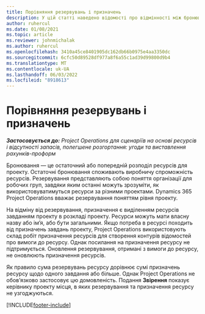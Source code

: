 ```yaml
---
title: Порівняння резервувань і призначень
description: У цій статті наведено відомості про відмінності між бронюванням ресурсів і призначеннями ресурсів.
author: ruhercul
ms.date: 01/08/2021
ms.topic: article
ms.reviewer: johnmichalak
ms.author: ruhercul
ms.openlocfilehash: 3410a45ce8401905dc162db66b0975e4aa3350dc
ms.sourcegitcommit: 6cfc50d89528df977a8f6a55c1ad39d99800d9b4
ms.translationtype: MT
ms.contentlocale: uk-UA
ms.lasthandoff: 06/03/2022
ms.locfileid: "8918613"
---
```

# <a name="bookings-vs-assignments"></a>Порівняння резервувань і призначень

_**Застосовується до:** Project Operations для сценаріїв на основі ресурсів і відсутності запасів, полегшене розгортання: угоди та виставлення рахунків-проформ_

Бронювання — це остаточний або попередній розподіл ресурсів для проекту. Остаточні бронювання споживають виробничу спроможність ресурсів. Резервування представляють собою поняття організації для робочих груп, завдяки яким останні можуть зрозуміти, як використовуватимуться ресурси за різними проектами. Dynamics 365 Project Operations вважає резервування поняттям рівня проекту. 

На відміну від резервування, призначення є виділенням ресурсів завданням проекту в розкладі проекту. Ресурси можуть мати власну назву або ім’я, або бути загальними.  Якщо потреба в ресурсі походить від призначень завдань проекту, Project Operations використовують склад робіт призначення ресурсів для створення контурів відомостей про вимоги до ресурсу. Однак посилання на призначення ресурсу не підтримується. Оновлення резервування, отримані з вимоги до ресурсу, не оновлюють призначення ресурсів.

Як правило сума резервувань ресурсу дорівнює сумі призначень ресурсу щодо одного завдання або більше. Однак Project Operations не обов’язково застосовує цю домовленість. Подання **Звірення** показує керівнику проекту місця, в яких резервування та призначення ресурсу не узгоджуються.




[!INCLUDE[footer-include](../includes/footer-banner.md)]